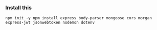 ### Install this

    npm init -y npm install express body-parser mongoose cors morgan express-jwt jsonwebtoken nodemon dotenv 
